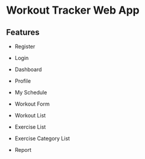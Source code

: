 # Workout Tracker Web App

## Features

- Register
- Login

- Dashboard
- Profile
- My Schedule
- Workout Form
- Workout List
- Exercise List
- Exercise Category List
- Report